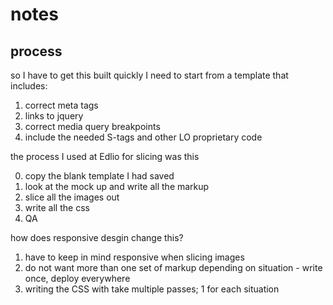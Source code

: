 # notes

## process
so I have to get this built quickly
I need to start from a template that includes:

1. correct meta tags
2. links to jquery
3. correct media query breakpoints
4. include the needed S-tags and other LO proprietary code

the process I used at Edlio for slicing was this

0. copy the blank template I had saved
1. look at the mock up and write all the markup
2. slice all the images out
3. write all the css
4. QA

how does responsive desgin change this?

1. have to keep in mind responsive when slicing images
2. do not want more than one set of markup depending on situation - write once, deploy everywhere
3. writing the CSS with take multiple passes; 1 for each situation
